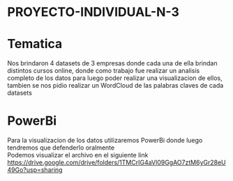 # PROYECTO-INDIVIDUAL-N-3 <br>

# Tematica <br>

Nos brindaron 4 datasets de 3 empresas donde cada una de ella brindan distintos cursos online, donde como trabajo fue realizar un analisis completo de los datos para luego poder realizar una visualizacion de ellos, tambien se nos pidio realizar un WordCloud de las palabras claves de cada datasets <br>

# PowerBi <br>
Para la visualizacion de los datos utilizaremos PowerBi donde luego tendremos que defenderlo oralmente <br>
Podemos visualizar el archivo en el siguiente link https://drive.google.com/drive/folders/1TMCrIG4aVl09GgAO7ztM6yGr28eU49Go?usp=sharing
